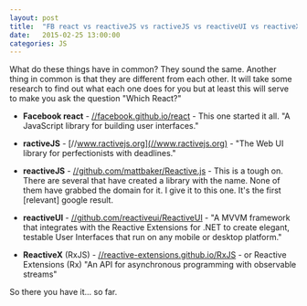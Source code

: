 ```yaml
---
layout: post
title:  "FB react vs reactiveJS vs ractiveJS vs reactiveUI vs reactiveX"
date:   2015-02-25 13:00:00
categories: JS
---
```

What do these things have in common? They sound the same. Another thing in common is that they are different from each other. It will take some research to find out what each one does for you but at least this will serve to make you ask the question "Which React?"


*	**Facebook react** - [//facebook.github.io/react](//facebook.github.io/react) - This one started it all. "A JavaScript library for building user interfaces."

*	**ractiveJS** - [//www.ractivejs.org](//www.ractivejs.org) - "The Web UI library for perfectionists with deadlines."

*	**reactiveJS** - [//github.com/mattbaker/Reactive.js](//github.com/mattbaker/Reactive.js) - This is a tough on. There are several that have created a library with the name. None of them have grabbed the domain for it. I give it to this one. It's the first [relevant] google result.

*	**reactiveUI** - [//github.com/reactiveui/ReactiveUI](//github.com/reactiveui/ReactiveUI) - "A MVVM framework that integrates with the Reactive Extensions for .NET to create elegant, testable User Interfaces that run on any mobile or desktop platform."

*	**ReactiveX** (RxJS) - [//reactive-extensions.github.io/RxJS](//reactive-extensions.github.io/RxJS) - or Reactive Extensions (Rx) "An API for asynchronous programming with observable streams"

So there you have it... so far.
